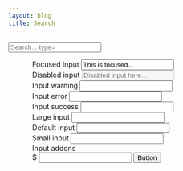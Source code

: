 ```yaml
---
layout: blog
title: Search
---
```


<div class="col-lg-12">
                <form class="bs-component">
                    <div class="form-group">
                        <input class="form-control" id="focusedInput" placeholder="Search... type="text">
                    </div>
                </form>	
</div>
                                                                                                        
<ol id="results-container">
<ol>


  <!-- script pointing to search.js -->
  <script src="{{ site.baseurl }}/assets/js/search.js"></script>

  <script>
  var sjs = SimpleJekyllSearch({
    searchInput: document.getElementById('focusedInput'),
    resultsContainer: document.getElementById('results-container'),
    json: '{{ site.baseurl }}/search.json'
  })
  </script>







 <div class="row">
           <div class="col-lg-12 col-lg-offset-1">
                <form class="bs-component">
                    <div class="form-group">
                        <label class="control-label" for="focusedInput">Focused input</label>
                        <input class="form-control" id="focusedInput" value="This is focused..." type="text">
                    </div>
                    <div class="form-group">
                        <label class="control-label" for="disabledInput">Disabled input</label>
              <input class="form-control" id="disabledInput" placeholder="Disabled input here..." disabled="" type="text">
                    </div>
                    <div class="form-group has-warning">
                        <label class="control-label" for="inputWarning">Input warning</label>
                        <input class="form-control" id="inputWarning" type="text">
                    </div>
                    <div class="form-group has-error">
                        <label class="control-label" for="inputError">Input error</label>
                        <input class="form-control" id="inputError" type="text">
                    </div>
                    <div class="form-group has-success">
                        <label class="control-label" for="inputSuccess">Input success</label>
                        <input class="form-control" id="inputSuccess" type="text">
                    </div>
                    <div class="form-group">
                        <label class="control-label" for="inputLarge">Large input</label>
                        <input class="form-control input-lg" id="inputLarge" type="text">
                    </div>
                    <div class="form-group">
                        <label class="control-label" for="inputDefault">Default input</label>
                        <input class="form-control" id="inputDefault" type="text">
                    </div>
                    <div class="form-group">
                        <label class="control-label" for="inputSmall">Small input</label>
                        <input class="form-control input-sm" id="inputSmall" type="text">
                    </div>
                    <div class="form-group">
                        <label class="control-label">Input addons</label>
                        <div class="input-group">
                            <span class="input-group-addon">$</span>
                            <input class="form-control" type="text">
                            <span class="input-group-btn">
                                <button class="btn btn-default" type="button">Button</button>
                            </span>
                        </div>
                    </div>
                </form>
            </div>
        </div>

